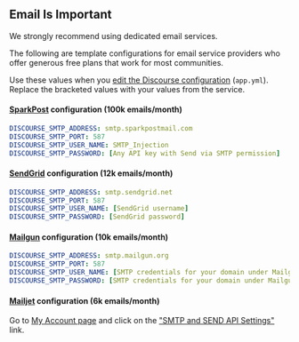 ## Email Is Important

We strongly recommend using dedicated email services.

The following are template configurations for email service providers who offer generous free plans that work for most communities.

Use these values when you [edit the Discourse configuration](https://github.com/discourse/discourse/blob/master/docs/INSTALL-cloud.md#edit-discourse-configuration) (`app.yml`). Replace the bracketed values with your values from the service.

#### [SparkPost][sp] configuration (100k emails/month)

```yml
DISCOURSE_SMTP_ADDRESS: smtp.sparkpostmail.com
DISCOURSE_SMTP_PORT: 587
DISCOURSE_SMTP_USER_NAME: SMTP_Injection
DISCOURSE_SMTP_PASSWORD: [Any API key with Send via SMTP permission]
```

#### [SendGrid][sg] configuration (12k emails/month)

```yml
DISCOURSE_SMTP_ADDRESS: smtp.sendgrid.net
DISCOURSE_SMTP_PORT: 587
DISCOURSE_SMTP_USER_NAME: [SendGrid username]
DISCOURSE_SMTP_PASSWORD: [SendGrid password]
```

#### [Mailgun][gun] configuration (10k emails/month)


```yml
DISCOURSE_SMTP_ADDRESS: smtp.mailgun.org
DISCOURSE_SMTP_PORT: 587
DISCOURSE_SMTP_USER_NAME: [SMTP credentials for your domain under Mailgun domains tab]
DISCOURSE_SMTP_PASSWORD: [SMTP credentials for your domain under Mailgun domains tab]
```

#### [Mailjet][jet] configuration (6k emails/month)

Go to [My Account page](https://www.mailjet.com/account) and click on the ["SMTP and SEND API Settings"](https://www.mailjet.com/account/setup) link.


   [sp]: https://www.sparkpost.com/
  [jet]: https://www.mailjet.com/pricing
  [gun]: http://www.mailgun.com/
   [sg]: https://sendgrid.com/
